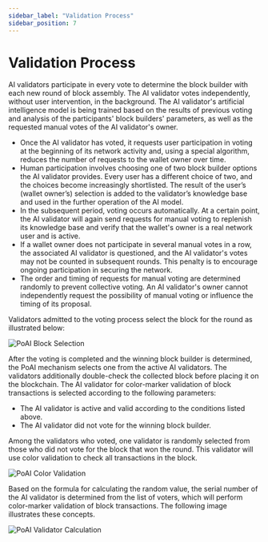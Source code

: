 ```yaml
---
sidebar_label: "Validation Process"
sidebar_position: 7
---
```


# Validation Process

AI validators participate in every vote to determine the block builder with each new round of block assembly. The AI validator votes independently, without user intervention, in the background. The AI validator's artificial intelligence model is being trained based on the results of previous voting and analysis of the participants' block builders' parameters, as well as the requested manual votes of the AI validator's owner.

* Once the AI validator has voted, it requests user participation in voting at the beginning of its network activity and, using a special algorithm, reduces the number of requests to the wallet owner over time.
* Human participation involves choosing one of two block builder options the AI validator provides. Every user has a different choice of two, and the choices become increasingly shortlisted. The result of the userʼs (wallet ownerʼs) selection is added to the validatorʼs knowledge base and used in the further operation of the AI model.
* In the subsequent period, voting occurs automatically. At a certain point, the AI validator will again send requests for manual voting to replenish its knowledge base and verify that the wallet's owner is a real network user and is active.
* If a wallet owner does not participate in several manual votes in a row, the associated AI validator is questioned, and the AI validator's votes may not be counted in subsequent rounds. This penalty is to encourage ongoing participation in securing the network.
* The order and timing of requests for manual voting are determined randomly to prevent collective voting. An AI validator's owner cannot independently request the possibility of manual voting or influence the timing of its proposal.

Validators admitted to the voting process select the block for the round as illustrated below:

<div>
<img src="/img/Screenshot 2024-05-01 at 9.05.29 AM.png" alt="PoAI Block Selection"/>
</div>

After the voting is completed and the winning block builder is determined, the PoAI mechanism selects one from the active AI validators. The validators additionally double-check the collected block before placing it on the blockchain. The AI validator for color-marker validation of block transactions is selected according to the following parameters:

* The AI validator is active and valid according to the conditions listed above.
* The AI validator did not vote for the winning block builder.

Among the validators who voted, one validator is randomly selected from those who did not vote for the block that won the round. This validator will use color validation to check all transactions in the block.

<div>
<img src="/img/Screenshot 2024-05-01 at 9.06.14 AM.png" alt="PoAI Color Validation"/>
</div>

Based on the formula for calculating the random value, the serial number of the AI validator is determined from the list of voters, which will perform color-marker validation of block transactions. The following image illustrates these concepts.

<div>
<img src="/img/Screenshot 2024-05-01 at 9.07.01 AM.png" alt="PoAI Validator Calculation"/>
</div>
